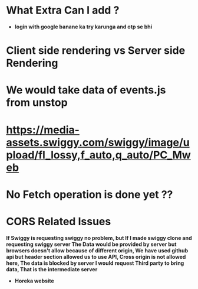 # What Extra Can I add ? 
- **login with google banane ka try karunga and otp se bhi**

# Client side rendering vs Server side Rendering 

# We would take data of events.js from unstop 

# https://media-assets.swiggy.com/swiggy/image/upload/fl_lossy,f_auto,q_auto/PC_Mweb

# No Fetch operation is done yet ?? 

# CORS Related Issues 
**If Swiggy is requesting swiggy no problem, but If I made swiggy clone and requesting swiggy server The Data would be provided by server but browsers doesn't allow because of different origin, We have used github api but header section allowed us to use API, Cross origin is not allowed here, The data is blocked by server I would request Third party to bring data, That is the intermediate server**

- **Horeka website**